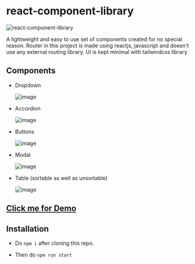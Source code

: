 # react-component-library

![react-component-library](https://github.com/DeepakBarwal/react-components-library/assets/16363994/b0925126-fe94-4644-989b-0f247a85b89d)

A lightweight and easy to use set of components created for no special reason. Router in this project is made using reactjs, javascript and doesn't use any external routing library. UI is kept minimal with tailwindcss library.

## Components

- Dropdown

  ![image](https://github.com/DeepakBarwal/react-components-library/assets/16363994/f52a68d1-f155-4a01-b94f-b88f7a0ba345)

- Accordion

  ![image](https://github.com/DeepakBarwal/react-components-library/assets/16363994/45d87ea7-feaa-4df2-a0df-6f0c794a38c8)

- Buttons

  ![image](https://github.com/DeepakBarwal/react-components-library/assets/16363994/c7d97fa2-644f-4a0a-b63a-c82f2b1e7de2)

- Modal

  ![image](https://github.com/DeepakBarwal/react-components-library/assets/16363994/09959ea2-b3b1-4076-9e1b-c4acb93e0202)

- Table (sortable as well as unsortable)

  ![image](https://github.com/DeepakBarwal/react-components-library/assets/16363994/c44e03fc-3507-4318-b8a5-b1a578171bc8)

## [Click me for Demo](https://deepakbarwal.github.io/react-components-library/)

## Installation

- Do `npm i` after cloning this repo.

- Then do `npm run start`
